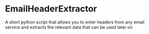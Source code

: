 # EmailHeaderExtractor
A short python script that allows you to enter headers from any email service and extracts the relevant data that can be used later on
